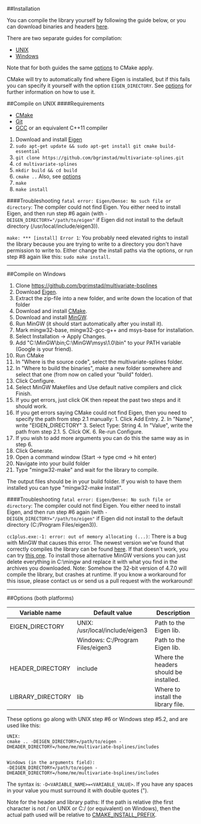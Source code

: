 ##Installation

You can compile the library yourself by following the guide below, or you can download binaries and headers [here](https://github.com/bgrimstad/multivariate-splines/releases).

There are two separate guides for compilation:
* [UNIX](#compile-on-unix)
* [Windows](#compile-on-windows)

Note that for both guides the same [options](#options-both-platforms) to CMake apply.

CMake will try to automatically find where Eigen is installed, but if this fails you can specify it yourself with the option `EIGEN_DIRECTORY`. See [options](#options-both-platforms) for further information on how to use it.

##Compile on UNIX
####Requirements
* [CMake](http://www.cmake.org/)
* [Git](http://git-scm.com/)
* [GCC](https://gcc.gnu.org/) or an equivalent C++11 compiler


1. Download and install [Eigen](http://eigen.tuxfamily.org/index.php?title=Main_Page)
2. `sudo apt-get update && sudo apt-get install git cmake build-essential`
3. `git clone https://github.com/bgrimstad/multivariate-splines.git`
4. `cd multivariate-splines`
5. `mkdir build && cd build`
6. `cmake ..` Also, see [options](#options-both-platforms)
7. `make`
8. `make install`

####Troubleshooting
`fatal error: Eigen/Dense: No such file or directory`: The compiler could not find Eigen. You either need to install Eigen, and then run step #6 again (with `-DEIGEN_DIRECTORY="/path/to/eigen"` if Eigen did not install to the default directory (/usr/local/include/eigen3)).

`make: *** [install] Error 1`: You probably need elevated rights to install the library because you are trying to write to a directory you don't have permission to write to. Either change the install paths via the options, or run step #8 again like this: `sudo make install`.

---

##Compile on Windows

1. Clone https://github.com/bgrimstad/multivariate-bsplines
2. Download [Eigen](http://eigen.tuxfamily.org/index.php?title=Main_Page).
  1. Extract the zip-file into a new folder, and write down the location of that folder
3. Download and install [CMake](http://www.cmake.org/download/).
4. Download and install [MinGW](http://sourceforge.net/projects/mingw/files/latest/download?source=files).
5. Run MinGW (it should start automatically after you install it).
  1. Mark mingw32-base, mingw32-gcc-g++ and msys-base for installation.
  2. Select Installation -> Apply Changes.
6. Add "C:\MinGW\bin;C:\MinGW\msys\1.0\bin" to your PATH variable (Google is your friend).
7. Run CMake
  1. In "Where is the source code", select the multivariate-splines folder.
  2. In "Where to build the binaries", make a new folder somewhere and select that one (from now on called your "build" folder).
  3. Click Configure.
  4. Select MinGW Makefiles and Use default native compilers and click Finish.
  5. If you get errors, just click OK then repeat the past two steps and it should work.
  6. If you get errors saying CMake could not find Eigen, then you need to specify the path from step 2.1 manually:
    1. Click Add Entry.
    2. In "Name", write "EIGEN_DIRECTORY"
    3. Select Type: String
    4. In "Value", write the path from step 2.1.
    5. Click OK.
    6. Re-run Configure.
  7. If you wish to add more arguments you can do this the same way as in step 6.
  3. Click Generate.
8. Open a command window (Start -> type cmd -> hit enter)
  1. Navigate into your build folder
  2. Type "mingw32-make" and wait for the library to compile.

The output files should be in your build folder. If you wish to have them installed you can type "mingw32-make install".

####Troubleshooting
`fatal error: Eigen/Dense: No such file or directory`: The compiler could not find Eigen. You either need to install Eigen, and then run step #6 again (with `-DEIGEN_DIRECTORY="/path/to/eigen"` if Eigen did not install to the default directory (C:/Program Files/eigen3)).

`cc1plus.exe:-1: error: out of memory allocating (...)`: There is a bug with MinGW that causes this error. The newest version we've found that correctly compiles the library can be found [here](http://sourceforge.net/projects/mingwbuilds/files/host-windows/releases/4.7.0/64-bit/threads-posix/sjlj/). If that doesn't work, you can try [this one](https://code.google.com/p/mingw-builds/downloads/detail?name=x86_64-mingw32-gcc-4.7.0-release-c%2Cc%2B%2B%2Cfortran-sjlj.zip&can=2&q=). To install those alternative MinGW versions you can just delete everything in C:\mingw and replace it with what you find in the archives you downloaded.
Note: Somehow the 32-bit version of 4.7.0 will compile the library, but crashes at runtime. If you know a workaround for this issue, please contact us or send us a pull request with the workaround!

---

##Options (both platforms)

| Variable name     | Default value                    | Description                               |
| ----------------- | -------------------------------- | ----------------------------------------- |
| EIGEN_DIRECTORY   | UNIX: /usr/local/include/eigen3  | Path to the Eigen lib.                    |
|                   | Windows: C:/Program Files/eigen3 | Path to the Eigen lib.                    |
| HEADER_DIRECTORY  | include                          | Where the headers should be installed.    |
| LIBRARY_DIRECTORY | lib                              | Where to install the library file.        |

These options go along with UNIX step #6 or Windows step #5.2, and are used like this:

    UNIX:
    cmake .. -DEIGEN_DIRECTORY=/path/to/eigen -DHEADER_DIRECTORY=/home/me/multivariate-bsplines/includes
    
    
    Windows (in the arguments field):
    -DEIGEN_DIRECTORY=/path/to/eigen -DHEADER_DIRECTORY=/home/me/multivariate-bsplines/includes

The syntax is: `-D<VARIABLE_NAME>=<VARIABLE_VALUE>`. If you have any spaces in your value you must surround it with double quotes (").

Note for the header and library paths:
If the path is relative (the first character is not / on UNIX or C:/ (or equivalent) on Windows), then the actual path used will be relative to [CMAKE_INSTALL_PREFIX](http://www.cmake.org/cmake/help/v2.8.12/cmake.html#variable:CMAKE_INSTALL_PREFIX).
